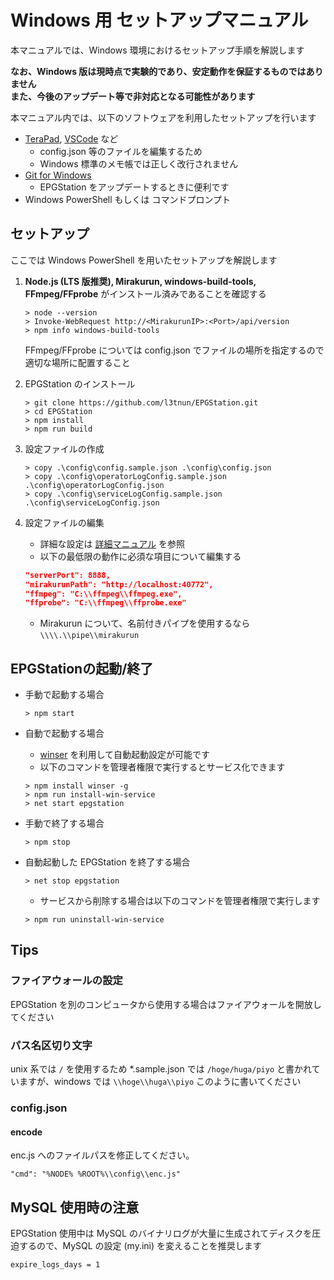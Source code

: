 Windows 用 セットアップマニュアル
===

本マニュアルでは、Windows 環境におけるセットアップ手順を解説します

**なお、Windows 版は現時点で実験的であり、安定動作を保証するものではありません  
また、今後のアップデート等で非対応となる可能性があります**

本マニュアル内では、以下のソフトウェアを利用したセットアップを行います

- [TeraPad](http://www5f.biglobe.ne.jp/~t-susumu/), [VSCode](https://code.visualstudio.com/) など
    - config.json 等のファイルを編集するため
    - Windows 標準のメモ帳では正しく改行されません
- [Git for Windows](https://git-for-windows.github.io/)
    - EPGStation をアップデートするときに便利です
- Windows PowerShell もしくは コマンドプロンプト


## セットアップ

ここでは Windows PowerShell を用いたセットアップを解説します

1. **Node.js (LTS 版推奨), Mirakurun, windows-build-tools, FFmpeg/FFprobe** がインストール済みであることを確認する

	```
	> node --version
	> Invoke-WebRequest http://<MirakurunIP>:<Port>/api/version
	> npm info windows-build-tools
	```

	FFmpeg/FFprobe については config.json でファイルの場所を指定するので適切な場所に配置すること

2. EPGStation のインストール

	```
	> git clone https://github.com/l3tnun/EPGStation.git
	> cd EPGStation
	> npm install
	> npm run build

	```
3. 設定ファイルの作成

	```
	> copy .\config\config.sample.json .\config\config.json
	> copy .\config\operatorLogConfig.sample.json .\config\operatorLogConfig.json
	> copy .\config\serviceLogConfig.sample.json .\config\serviceLogConfig.json
	```

4. 設定ファイルの編集
	- 詳細な設定は [詳細マニュアル](conf-manual.md) を参照
	- 以下の最低限の動作に必須な項目について編集する

	```json
	"serverPort": 8888,
	"mirakurunPath": "http://localhost:40772",
    "ffmpeg": "C:\\ffmpeg\\ffmpeg.exe",
    "ffprobe": "C:\\ffmpeg\\ffprobe.exe"
	```

    - Mirakurun について、名前付きパイプを使用するなら `\\\\.\\pipe\\mirakurun`

## EPGStationの起動/終了

- 手動で起動する場合

	```
	> npm start
	```

- 自動で起動する場合
	- [winser](https://github.com/jfromaniello/winser) を利用して自動起動設定が可能です
	- 以下のコマンドを管理者権限で実行するとサービス化できます

    ```
    > npm install winser -g
    > npm run install-win-service
    > net start epgstation
    ```

- 手動で終了する場合

	```
	> npm stop
	```

- 自動起動した EPGStation を終了する場合

	```
	> net stop epgstation
	```

    - サービスから削除する場合は以下のコマンドを管理者権限で実行します

    ```
    > npm run uninstall-win-service
    ```

## Tips

### ファイアウォールの設定
EPGStation を別のコンピュータから使用する場合はファイアウォールを開放してください

### パス名区切り文字

unix 系では `/` を使用するため *.sample.json では `/hoge/huga/piyo` と書かれていますが、windows では `\\hoge\\huga\\piyo` このように書いてください

### config.json
#### encode

enc.js へのファイルパスを修正してください。

```
"cmd": "%NODE% %ROOT%\\config\\enc.js"
```

## MySQL 使用時の注意

EPGStation 使用中は MySQL のバイナリログが大量に生成されてディスクを圧迫するので、MySQL の設定 (my.ini) を変えることを推奨します

```
expire_logs_days = 1
```
